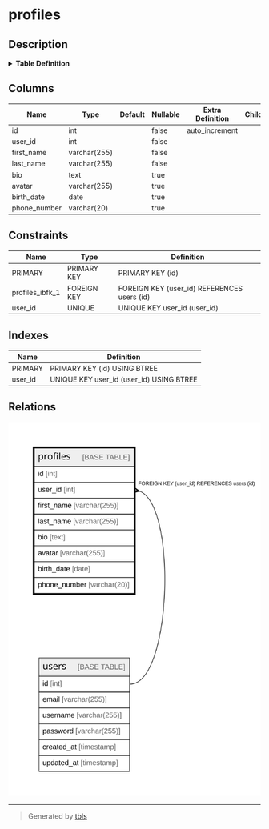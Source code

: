 # profiles

## Description

<details>
<summary><strong>Table Definition</strong></summary>

```sql
CREATE TABLE `profiles` (
  `id` int NOT NULL AUTO_INCREMENT,
  `user_id` int NOT NULL,
  `first_name` varchar(255) NOT NULL,
  `last_name` varchar(255) NOT NULL,
  `bio` text,
  `avatar` varchar(255) DEFAULT NULL,
  `birth_date` date DEFAULT NULL,
  `phone_number` varchar(20) DEFAULT NULL,
  PRIMARY KEY (`id`),
  UNIQUE KEY `user_id` (`user_id`),
  CONSTRAINT `profiles_ibfk_1` FOREIGN KEY (`user_id`) REFERENCES `users` (`id`)
) ENGINE=InnoDB DEFAULT CHARSET=utf8mb4 COLLATE=utf8mb4_0900_ai_ci
```

</details>

## Columns

| Name | Type | Default | Nullable | Extra Definition | Children | Parents | Comment |
| ---- | ---- | ------- | -------- | ---------------- | -------- | ------- | ------- |
| id | int |  | false | auto_increment |  |  |  |
| user_id | int |  | false |  |  | [users](users.md) |  |
| first_name | varchar(255) |  | false |  |  |  |  |
| last_name | varchar(255) |  | false |  |  |  |  |
| bio | text |  | true |  |  |  |  |
| avatar | varchar(255) |  | true |  |  |  |  |
| birth_date | date |  | true |  |  |  |  |
| phone_number | varchar(20) |  | true |  |  |  |  |

## Constraints

| Name | Type | Definition |
| ---- | ---- | ---------- |
| PRIMARY | PRIMARY KEY | PRIMARY KEY (id) |
| profiles_ibfk_1 | FOREIGN KEY | FOREIGN KEY (user_id) REFERENCES users (id) |
| user_id | UNIQUE | UNIQUE KEY user_id (user_id) |

## Indexes

| Name | Definition |
| ---- | ---------- |
| PRIMARY | PRIMARY KEY (id) USING BTREE |
| user_id | UNIQUE KEY user_id (user_id) USING BTREE |

## Relations

![er](profiles.svg)

---

> Generated by [tbls](https://github.com/k1LoW/tbls)
